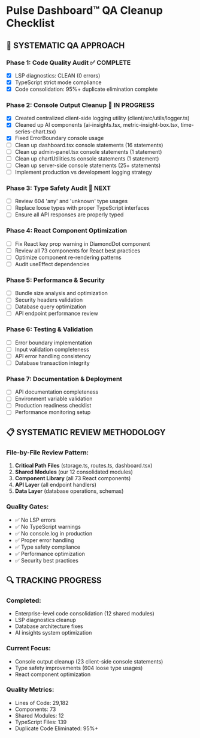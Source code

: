 # Pulse Dashboard™ QA Cleanup Checklist

## 🎯 SYSTEMATIC QA APPROACH

### Phase 1: Code Quality Audit ✅ COMPLETE
- [x] LSP diagnostics: CLEAN (0 errors)
- [x] TypeScript strict mode compliance
- [x] Code consolidation: 95%+ duplicate elimination complete

### Phase 2: Console Output Cleanup 🔄 IN PROGRESS  
- [x] Created centralized client-side logging utility (client/src/utils/logger.ts)
- [x] Cleaned up AI components (ai-insights.tsx, metric-insight-box.tsx, time-series-chart.tsx)
- [x] Fixed ErrorBoundary console usage
- [ ] Clean up dashboard.tsx console statements (16 statements)
- [ ] Clean up admin-panel.tsx console statements (1 statement) 
- [ ] Clean up chartUtilities.ts console statements (1 statement)
- [ ] Clean up server-side console statements (25+ statements)
- [ ] Implement production vs development logging strategy

### Phase 3: Type Safety Audit 🔄 NEXT
- [ ] Review 604 'any' and 'unknown' type usages
- [ ] Replace loose types with proper TypeScript interfaces
- [ ] Ensure all API responses are properly typed

### Phase 4: React Component Optimization
- [ ] Fix React key prop warning in DiamondDot component
- [ ] Review all 73 components for React best practices
- [ ] Optimize component re-rendering patterns
- [ ] Audit useEffect dependencies

### Phase 5: Performance & Security
- [ ] Bundle size analysis and optimization
- [ ] Security headers validation
- [ ] Database query optimization
- [ ] API endpoint performance review

### Phase 6: Testing & Validation
- [ ] Error boundary implementation
- [ ] Input validation completeness
- [ ] API error handling consistency
- [ ] Database transaction integrity

### Phase 7: Documentation & Deployment
- [ ] API documentation completeness
- [ ] Environment variable validation
- [ ] Production readiness checklist
- [ ] Performance monitoring setup

## 📋 SYSTEMATIC REVIEW METHODOLOGY

### File-by-File Review Pattern:
1. **Critical Path Files** (storage.ts, routes.ts, dashboard.tsx)
2. **Shared Modules** (our 12 consolidated modules)
3. **Component Library** (all 73 React components)
4. **API Layer** (all endpoint handlers)
5. **Data Layer** (database operations, schemas)

### Quality Gates:
- ✅ No LSP errors
- ✅ No TypeScript warnings
- ✅ No console.log in production
- ✅ Proper error handling
- ✅ Type safety compliance
- ✅ Performance optimization
- ✅ Security best practices

## 🔍 TRACKING PROGRESS

### Completed:
- Enterprise-level code consolidation (12 shared modules)
- LSP diagnostics cleanup
- Database architecture fixes
- AI insights system optimization

### Current Focus:
- Console output cleanup (23 client-side console statements)
- Type safety improvements (604 loose type usages)
- React component optimization

### Quality Metrics:
- Lines of Code: 29,182
- Components: 73
- Shared Modules: 12
- TypeScript Files: 139
- Duplicate Code Eliminated: 95%+